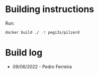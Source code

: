 # Building instructions

Run:

```bash
docker build ./ -t pegi3s/pilzerd
```

# Build log

- 09/06/2022 - Pedro Ferreira
